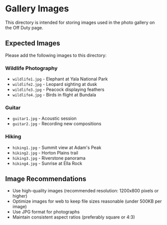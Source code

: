 # Gallery Images

This directory is intended for storing images used in the photo gallery on the Off Duty page.

## Expected Images

Please add the following images to this directory:

### Wildlife Photography
- `wildlife1.jpg` - Elephant at Yala National Park
- `wildlife2.jpg` - Leopard sighting at dusk
- `wildlife3.jpg` - Peacock displaying feathers
- `wildlife4.jpg` - Birds in flight at Bundala

### Guitar
- `guitar1.jpg` - Acoustic session
- `guitar2.jpg` - Recording new compositions

### Hiking
- `hiking1.jpg` - Summit view at Adam's Peak
- `hiking2.jpg` - Horton Plains trail
- `hiking3.jpg` - Riverstone panorama
- `hiking4.jpg` - Sunrise at Ella Rock

## Image Recommendations

- Use high-quality images (recommended resolution: 1200x800 pixels or higher)
- Optimize images for web to keep file sizes reasonable (under 500KB per image)
- Use JPG format for photographs
- Maintain consistent aspect ratios (preferably square or 4:3)
